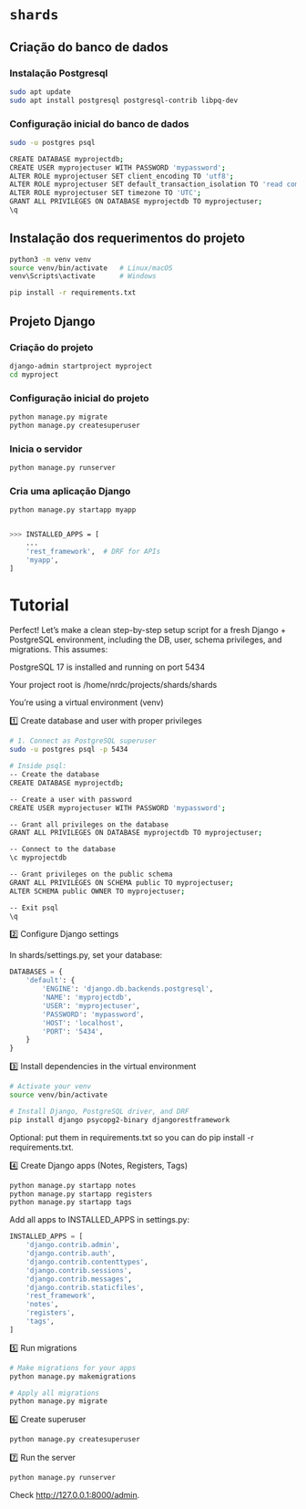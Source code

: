 #       `shards`
##      Criação do banco de dados
###     Instalação Postgresql
```bash
sudo apt update
sudo apt install postgresql postgresql-contrib libpq-dev
```

###     Configuração inicial do banco de dados
```bash
sudo -u postgres psql

CREATE DATABASE myprojectdb;
CREATE USER myprojectuser WITH PASSWORD 'mypassword';
ALTER ROLE myprojectuser SET client_encoding TO 'utf8';
ALTER ROLE myprojectuser SET default_transaction_isolation TO 'read committed';
ALTER ROLE myprojectuser SET timezone TO 'UTC';
GRANT ALL PRIVILEGES ON DATABASE myprojectdb TO myprojectuser;
\q
```

##      Instalação dos requerimentos do projeto
```bash
python3 -m venv venv
source venv/bin/activate   # Linux/macOS
venv\Scripts\activate      # Windows

pip install -r requirements.txt
```

##      Projeto Django
###     Criação do projeto
```bash
django-admin startproject myproject
cd myproject
```

###     Configuração inicial do projeto
```bash
python manage.py migrate
python manage.py createsuperuser
```

###     Inicia o servidor
```bash
python manage.py runserver
```

###     Cria uma aplicação Django
```bash
python manage.py startapp myapp


>>> INSTALLED_APPS = [
    ...
    'rest_framework',  # DRF for APIs
    'myapp',
]

```

#   Tutorial
Perfect! Let’s make a clean step-by-step setup script for a fresh Django + PostgreSQL environment, including the DB, user, schema privileges, and migrations. This assumes:

PostgreSQL 17 is installed and running on port 5434

Your project root is /home/nrdc/projects/shards/shards

You’re using a virtual environment (venv)

1️⃣ Create database and user with proper privileges
```bash
# 1. Connect as PostgreSQL superuser
sudo -u postgres psql -p 5434

# Inside psql:
-- Create the database
CREATE DATABASE myprojectdb;

-- Create a user with password
CREATE USER myprojectuser WITH PASSWORD 'mypassword';

-- Grant all privileges on the database
GRANT ALL PRIVILEGES ON DATABASE myprojectdb TO myprojectuser;

-- Connect to the database
\c myprojectdb

-- Grant privileges on the public schema
GRANT ALL PRIVILEGES ON SCHEMA public TO myprojectuser;
ALTER SCHEMA public OWNER TO myprojectuser;

-- Exit psql
\q
```

2️⃣ Configure Django settings

In shards/settings.py, set your database:

```python
DATABASES = {
    'default': {
        'ENGINE': 'django.db.backends.postgresql',
        'NAME': 'myprojectdb',
        'USER': 'myprojectuser',
        'PASSWORD': 'mypassword',
        'HOST': 'localhost',
        'PORT': '5434',
    }
}
```

3️⃣ Install dependencies in the virtual environment

```bash
# Activate your venv
source venv/bin/activate

# Install Django, PostgreSQL driver, and DRF
pip install django psycopg2-binary djangorestframework
```
Optional: put them in requirements.txt so you can do pip install -r requirements.txt.

4️⃣ Create Django apps (Notes, Registers, Tags)

```bash
python manage.py startapp notes
python manage.py startapp registers
python manage.py startapp tags
```

Add all apps to INSTALLED_APPS in settings.py:

```python
INSTALLED_APPS = [
    'django.contrib.admin',
    'django.contrib.auth',
    'django.contrib.contenttypes',
    'django.contrib.sessions',
    'django.contrib.messages',
    'django.contrib.staticfiles',
    'rest_framework',
    'notes',
    'registers',
    'tags',
]
```

5️⃣ Run migrations

```bash
# Make migrations for your apps
python manage.py makemigrations

# Apply all migrations
python manage.py migrate
```

6️⃣ Create superuser

```bash
python manage.py createsuperuser
```

7️⃣ Run the server

```bash
python manage.py runserver
```

Check http://127.0.0.1:8000/admin.